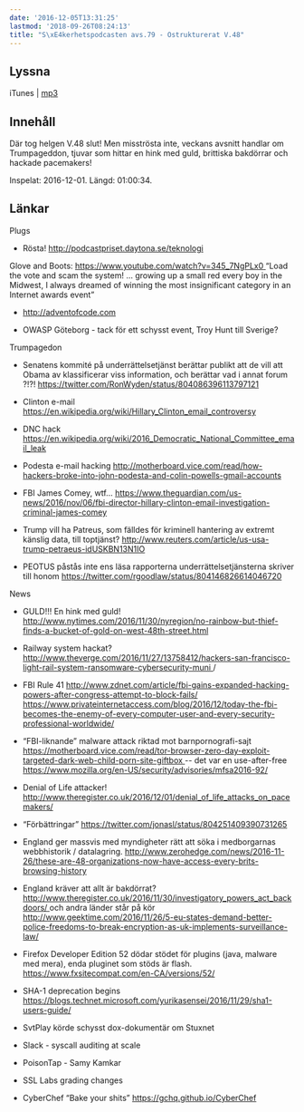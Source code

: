```yaml
---
date: '2016-12-05T13:31:25'
lastmod: '2018-09-26T08:24:13'
title: "S\xE4kerhetspodcasten avs.79 - Ostrukturerat V.48"
---
```

## Lyssna

iTunes \| [mp3](http://traffic.libsyn.com/sakerhetspodcasten/20161201_Ostrukturerat_v48_mixdown_01.mp3)

## Innehåll

Där tog helgen V.48 slut! Men misströsta inte, veckans avsnitt handlar om Trumpageddon,
tjuvar som hittar en hink med guld, brittiska bakdörrar och hackade pacemakers!

Inspelat: 2016-12-01. Längd: 01:00:34.

## Länkar

Plugs


* Rösta!
[http://podcastpriset.daytona.se/teknologi
](http://podcastpriset.daytona.se/teknologi)

Glove and Boots:
[https://www.youtube.com/watch?v=345_7NgPLx0
](https://www.youtube.com/watch?v=345_7NgPLx0)  “Load the vote and scam the system!
... growing up a small red every boy in the Midwest, I always dreamed of winning
the most insignificant category in an Internet awards event”


* [http://adventofcode.com
](http://adventofcode.com)

* OWASP Göteborg - tack för ett schysst event, Troy Hunt till Sverige?




Trumpagedon


* Senatens kommité på underrättelsetjänst berättar publikt att de vill att Obama
av klassificerar viss information, och berättar vad i annat forum ?!?!
[https://twitter.com/RonWyden/status/804086396113797121
](https://twitter.com/RonWyden/status/804086396113797121)

* Clinton e-mail
[https://en.wikipedia.org/wiki/Hillary_Clinton_email_controversy
](https://en.wikipedia.org/wiki/Hillary_Clinton_email_controversy)

* DNC hack
[https://en.wikipedia.org/wiki/2016_Democratic_National_Committee_email_leak
](https://en.wikipedia.org/wiki/2016_Democratic_National_Committee_email_leak)

* Podesta e-mail hacking
[http://motherboard.vice.com/read/how-hackers-broke-into-john-podesta-and-colin-powells-gmail-accounts
](http://motherboard.vice.com/read/how-hackers-broke-into-john-podesta-and-colin-powells-gmail-accounts)


* FBI James Comey, wtf…
[https://www.theguardian.com/us-news/2016/nov/06/fbi-director-hillary-clinton-email-investigation-criminal-james-comey
](https://www.theguardian.com/us-news/2016/nov/06/fbi-director-hillary-clinton-email-investigation-criminal-james-comey)


* Trump vill ha Patreus, som fälldes för kriminell hantering av extremt känslig data,
till toptjänst?
[http://www.reuters.com/article/us-usa-trump-petraeus-idUSKBN13N1IO
](http://www.reuters.com/article/us-usa-trump-petraeus-idUSKBN13N1IO)

* PEOTUS påstås inte ens läsa rapporterna underrättelsetjänsterna skriver till honom
[https://twitter.com/rgoodlaw/status/804146826614046720
](https://twitter.com/rgoodlaw/status/804146826614046720)



News


* GULD!!! En hink med guld!
[http://www.nytimes.com/2016/11/30/nyregion/no-rainbow-but-thief-finds-a-bucket-of-gold-on-west-48th-street.html
](http://www.nytimes.com/2016/11/30/nyregion/no-rainbow-but-thief-finds-a-bucket-of-gold-on-west-48th-street.html)


* Railway system hackat?
[http://www.theverge.com/2016/11/27/13758412/hackers-san-francisco-light-rail-system-ransomware-cybersecurity-muni
](http://www.theverge.com/2016/11/27/13758412/hackers-san-francisco-light-rail-system-ransomware-cybersecurity-muni)
/


* FBI Rule 41
[http://www.zdnet.com/article/fbi-gains-expanded-hacking-powers-after-congress-attempt-to-block-fails/
](http://www.zdnet.com/article/fbi-gains-expanded-hacking-powers-after-congress-attempt-to-block-fails/)  [https://www.privateinternetaccess.com/blog/2016/12/today-the-fbi-becomes-the-enemy-of-every-computer-user-and-every-security-professional-worldwide/
](https://www.privateinternetaccess.com/blog/2016/12/today-the-fbi-becomes-the-enemy-of-every-computer-user-and-every-security-professional-worldwide/)


* “FBI-liknande” malware attack riktad mot barnpornografi-sajt
[https://motherboard.vice.com/read/tor-browser-zero-day-exploit-targeted-dark-web-child-porn-site-giftbox
](https://motherboard.vice.com/read/tor-browser-zero-day-exploit-targeted-dark-web-child-porn-site-giftbox)
-- det var en use-after-free
[https://www.mozilla.org/en-US/security/advisories/mfsa2016-92/
](https://www.mozilla.org/en-US/security/advisories/mfsa2016-92/)

* Denial of Life attacker!
[http://www.theregister.co.uk/2016/12/01/denial_of_life_attacks_on_pacemakers/
](http://www.theregister.co.uk/2016/12/01/denial_of_life_attacks_on_pacemakers/)

* “Förbättringar”
[https://twitter.com/jonasl/status/804251409390731265
](https://twitter.com/jonasl/status/804251409390731265)

* England ger massvis med myndigheter rätt att söka i medborgarnas webbhistorik / datalagring.
[http://www.zerohedge.com/news/2016-11-26/these-are-48-organizations-now-have-access-every-brits-browsing-history
](http://www.zerohedge.com/news/2016-11-26/these-are-48-organizations-now-have-access-every-brits-browsing-history)


* England kräver att allt är bakdörrat?
[http://www.theregister.co.uk/2016/11/30/investigatory_powers_act_backdoors/
](http://www.theregister.co.uk/2016/11/30/investigatory_powers_act_backdoors/)  och
andra länder står på kör
[http://www.geektime.com/2016/11/26/5-eu-states-demand-better-police-freedoms-to-break-encryption-as-uk-implements-surveillance-law/
](http://www.geektime.com/2016/11/26/5-eu-states-demand-better-police-freedoms-to-break-encryption-as-uk-implements-surveillance-law/)


* Firefox Developer Edition 52 dödar stödet för plugins (java, malware med mera),
enda pluginet som stöds är flash.
[https://www.fxsitecompat.com/en-CA/versions/52/
](https://www.fxsitecompat.com/en-CA/versions/52/)

* SHA-1 deprecation begins
[https://blogs.technet.microsoft.com/yurikasensei/2016/11/29/sha1-users-guide/
](https://blogs.technet.microsoft.com/yurikasensei/2016/11/29/sha1-users-guide/)

* SvtPlay körde schysst dox-dokumentär om Stuxnet


* Slack - syscall auditing at scale


* PoisonTap - Samy Kamkar


* SSL Labs grading changes


* CyberChef “Bake your shits”
[https://gchq.github.io/CyberChef
](https://gchq.github.io/CyberChef)





